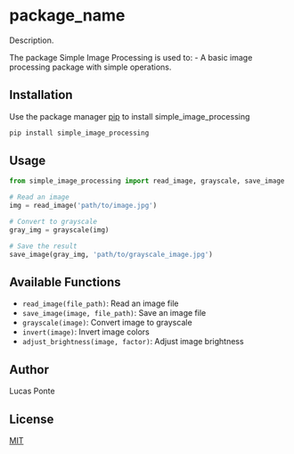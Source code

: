 # package_name

Description. 

The package Simple Image Processing is used to:
	- A basic image processing package with simple operations.

## Installation

Use the package manager [pip](https://pip.pypa.io/en/stable/) to install simple_image_processing

```bash
pip install simple_image_processing
```

## Usage

```python
from simple_image_processing import read_image, grayscale, save_image

# Read an image
img = read_image('path/to/image.jpg')

# Convert to grayscale
gray_img = grayscale(img)

# Save the result
save_image(gray_img, 'path/to/grayscale_image.jpg')
```
## Available Functions

- `read_image(file_path)`: Read an image file
- `save_image(image, file_path)`: Save an image file
- `grayscale(image)`: Convert image to grayscale
- `invert(image)`: Invert image colors
- `adjust_brightness(image, factor)`: Adjust image brightness

## Author
Lucas Ponte

## License
[MIT](https://choosealicense.com/licenses/mit/)